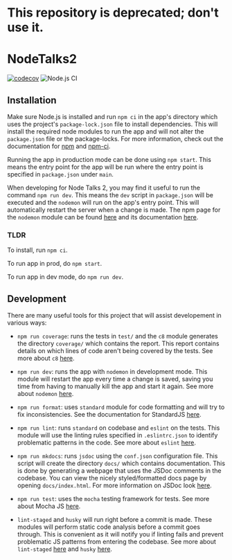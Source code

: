 # **This repository is deprecated; don't use it.**

# NodeTalks2

[![codecov](https://codecov.io/gh/COSI-Lab/NodeTalks2/branch/master/graph/badge.svg)](https://codecov.io/gh/COSI-Lab/NodeTalks2)
![Node.js CI](https://github.com/COSI-Lab/NodeTalks2/workflows/Node.js%20CI/badge.svg)

## Installation

Make sure Node.js is installed and run `npm ci` in the app's directory which uses the project's `package-lock.json` file to install dependencies. This will install the required node modules to run the app and will not alter the `package.json` file or the package-locks. For more information, check out the documentation for [npm](https://docs.npmjs.com/) and [npm-ci](https://docs.npmjs.com/cli/ci.html).

Running the app in production mode can be done using `npm start`. This means the entry point for the app will be run where the entry point is specified in `package.json` under `main`.

When developing for Node Talks 2, you may find it useful to run the command `npm run dev`. This means the `dev` script in `package.json` will be executed and the `nodemon` will run on the app's entry point. This will automatically restart the server when a change is made. The npm page for the `nodemon` module can be found [here](https://www.npmjs.com/package/nodemon) and its documentation [here](https://github.com/remy/nodemon#nodemon).

### TLDR

To install, run `npm ci`.

To run app in prod, do `npm start`.

To run app in dev mode, do `npm run dev`.

## Development

There are many useful tools for this project that will assist developement in various ways:

- `npm run coverage`:  runs the tests in `test/` and the `c8` module generates the directory `coverage/` which contains the report. This report contains details on which lines of code aren't being covered by the tests. See more about `c8` [here](https://www.npmjs.com/package/c8).

- `npm run dev`: runs the app with `nodemon` in development mode. This module will restart the app every time a change is saved, saving you time from having to manually kill the app and start it again. See more about `nodemon` [here](https://www.npmjs.com/package/nodemon).

- `npm run format`: uses `standard` module for code formatting and will try to fix inconsistencies. See the documentation for StandardJS [here](https://www.npmjs.com/package/standard#usage).

- `npm run lint`: runs `standard` on codebase and `eslint` on the tests. This module will use the linting rules specified in `.eslintrc.json` to identify problematic patterns in the code. See more about `eslint` [here](https://www.npmjs.com/package/eslint).

- `npm run mkdocs`: runs `jsdoc` using the `conf.json` configuration file. This script will create the directory `docs/` which contains documentation. This is done by generating a webpage that uses the JSDoc comments in the codebase. You can view the nicely styled/formatted docs page by opening `docs/index.html`. For more information on JSDoc look [here](https://jsdoc.app/about-getting-started.html).

- `npm run test`: uses the `mocha` testing framework for tests. See more about Mocha JS [here](https://mochajs.org/).

- `lint-staged` and `husky` will run right before a commit is made. These modules will perform static code analysis before a commit goes through. This is convenient as it will notify you if linting fails and prevent problematic JS patterns from entering the codebase. See more about `lint-staged` [here](https://github.com/okonet/lint-staged#readme) and `husky` [here](https://github.com/typicode/husky#readme).
